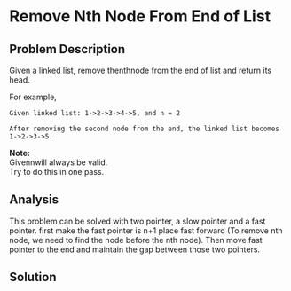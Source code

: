 # Remove Nth Node From End of List

## Problem Description

Given a linked list, remove thenthnode from the end of list and return its head.

For example,

```
Given linked list: 1->2->3->4->5, and n = 2

After removing the second node from the end, the linked list becomes 1->2->3->5.

```

**Note:**  
Givennwill always be valid.  
Try to do this in one pass.

## Analysis

This problem can be solved with two pointer, a slow pointer and a fast pointer. first make the fast pointer is n+1 place fast  forward \(To remove nth node, we need to find the node before the nth node\). Then move fast pointer to the end and maintain the gap between those two pointers.

## Solution



